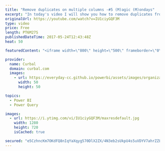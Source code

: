```yaml
---
title: "Remove duplicates on multiple columns -#5 (M)agic (M)ondays"
excerpt: "In today's video I will show you how to remove duplicates from multiple columns in Power Query.  It is very easy to use and it will save you some steps and workarounds.  Link to PowerBI file: http://gofile.me/2kEOD/IQIaYrz8k   Looking for a download file? Go to our Download Center: https://curbal.com/donwload-center"
originalUrl: https://youtube.com/watch?v=IU1ciyGQF3M
type: video
price: Free
length: PT6M27S
publishedDateTime: 2017-05-24T12:43:48Z
heat: 50

featuredContent: "<iframe width=\"800\" height=\"500\" frameborder=\"0\" src=\"https://www.youtube.com/embed/IU1ciyGQF3M\" allow=\"accelerometer; autoplay; encrypted-media; gyroscope; picture-in-picture\" allowfullscreen></iframe>"

provider:
  name: Curbal
  domain: curbal.com
  images:
    - url: https://everyday-cc.github.io/powerbi/assets/images/organizations/curbal.com-50x50.jpg
      width: 50
      height: 50

topics:
  - Power BI
  - Power Query

images:
  - url: https://i.ytimg.com/vi/IU1ciyGQF3M/maxresdefault.jpg
    width: 1280
    height: 720
    isCached: true

secured: "e5CzhncKm7OKdFQ8nIqYaXqyg570DlX2ZX/4N3eb2sUkpU4s5uVDYV7ahrZZLTJ6tIbfTfaE3kVMK2PmW5GoQVmuo1vRyIg6XeyG2qEKs44r73V8b0oKocmSS3kVGIAh+gtnHsI0tblbkXseo/zD09GiqCpbR0b63rFL3wW6WquED/WDTKk4nZgthjqlx/mt7CuJDIlkjWRVB8gXzw3U5lZB7lDLuHTipjnk8hJeDboJ6oMWyJAME4blL8YAvjOfbXNlYBd54seynCdzUEinfogYagbeK6DmLliLwddBE08zGsaTsz4laytbI3JsKhDi35kFePG/xGpPzn0HILE57UvvKew8eQsW2S19OZLhX9aeAHic3qz1QsjiAhHUKa4K4slr5h9rvE/X8kWzMoN04nZcmUyauHyZkEI+2zdT/K0=;GueeN0CGhdu8dywVjPFp1A=="
---
```


